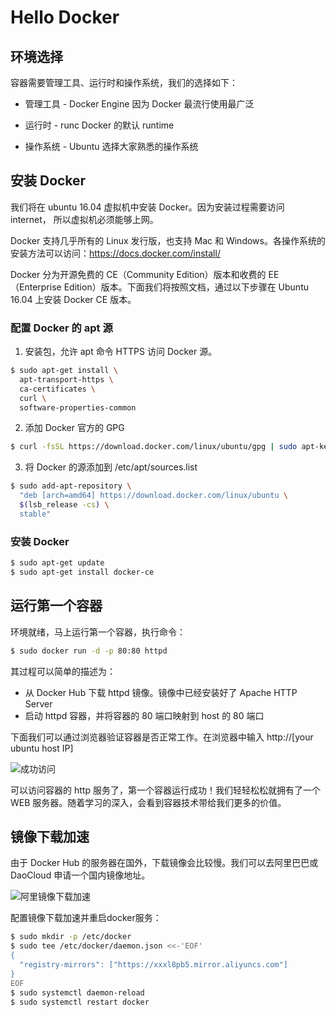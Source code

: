 # Hello Docker

## 环境选择

容器需要管理工具、运行时和操作系统，我们的选择如下：

- 管理工具 - Docker Engine
因为 Docker 最流行使用最广泛

- 运行时 - runc
Docker 的默认 runtime

- 操作系统 - Ubuntu
选择大家熟悉的操作系统

## 安装 Docker

我们将在 ubuntu 16.04 虚拟机中安装 Docker。因为安装过程需要访问 internet， 所以虚拟机必须能够上网。

Docker 支持几乎所有的 Linux 发行版，也支持 Mac 和 Windows。各操作系统的安装方法可以访问：https://docs.docker.com/install/

Docker 分为开源免费的 CE（Community Edition）版本和收费的 EE（Enterprise Edition）版本。下面我们将按照文档，通过以下步骤在 Ubuntu 16.04 上安装 Docker CE 版本。

### 配置 Docker 的 apt 源

1. 安装包，允许 apt 命令 HTTPS 访问 Docker 源。

``` bash
$ sudo apt-get install \
  apt-transport-https \
  ca-certificates \
  curl \
  software-properties-common
```
2. 添加 Docker 官方的 GPG

``` bash
$ curl -fsSL https://download.docker.com/linux/ubuntu/gpg | sudo apt-key add -
```

3. 将 Docker 的源添加到 /etc/apt/sources.list

``` bash
$ sudo add-apt-repository \
  "deb [arch=amd64] https://download.docker.com/linux/ubuntu \
  $(lsb_release -cs) \
  stable"
```

### 安装 Docker

``` bash
$ sudo apt-get update
$ sudo apt-get install docker-ce
```

## 运行第一个容器

环境就绪，马上运行第一个容器，执行命令：

``` bash
$ sudo docker run -d -p 80:80 httpd
```

其过程可以简单的描述为：

- 从 Docker Hub 下载 httpd 镜像。镜像中已经安装好了 Apache HTTP Server
- 启动 httpd 容器，并将容器的 80 端口映射到 host 的 80 端口

下面我们可以通过浏览器验证容器是否正常工作。在浏览器中输入 http://[your ubuntu host IP]

![成功访问](https://github.com/findsec-cn/docker/raw/master/imgs/1/httd_run.jpg)

可以访问容器的 http 服务了，第一个容器运行成功！我们轻轻松松就拥有了一个 WEB 服务器。随着学习的深入，会看到容器技术带给我们更多的价值。

## 镜像下载加速

由于 Docker Hub 的服务器在国外，下载镜像会比较慢。我们可以去阿里巴巴或 DaoCloud 申请一个国内镜像地址。

![阿里镜像下载加速]([/imgs/201806](https://github.com/findsec-cn/docker/raw/master/imgs/1)/ali_registry_mirrors.jpg)

配置镜像下载加速并重启docker服务：

``` bash
$ sudo mkdir -p /etc/docker
$ sudo tee /etc/docker/daemon.json <<-'EOF'
{
  "registry-mirrors": ["https://xxxl8pb5.mirror.aliyuncs.com"]
}
EOF
$ sudo systemctl daemon-reload
$ sudo systemctl restart docker
```
